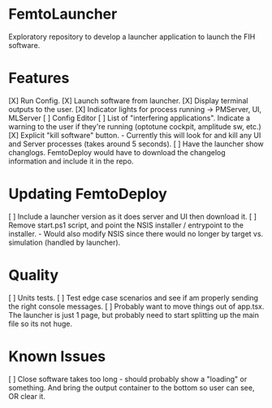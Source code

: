 # FemtoLauncher
Exploratory repository to develop a launcher application to launch the FIH software.

# Features
[X] Run Config.
[X] Launch software from launcher.
[X] Display terminal outputs to the user.
[X] Indicator lights for process running -> PMServer, UI, MLServer
[ ] Config Editor
[ ] List of "interfering applications". Indicate a warning to the user if they're running (optotune cockpit, amplitude sw, etc.)
[X] Explicit "kill software" button.
    - Currently this will look for and kill any UI and Server processes (takes around 5 seconds).
[ ] Have the launcher show changlogs. FemtoDeploy would have to download the changelog information and include it in the repo.

# Updating FemtoDeploy
[ ] Include a launcher version as it does server and UI then download it.
[ ]  Remove start.ps1 script, and point the NSIS installer / entrypoint to the installer.
    - Would also modify NSIS since there would no longer by target vs. simulation (handled by launcher).

# Quality
[ ] Units tests.
[ ] Test edge case scenarios and see if am properly sending the right console messages.
[ ] Probably want to move things out of app.tsx. The launcher is just 1 page, but probably need to start splitting up the main file so its not huge.

# Known Issues
[ ] Close software takes too long - should probably show a "loading" or something. And bring the output container to the bottom so user can see, OR clear it.
